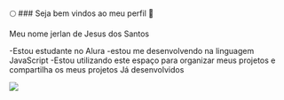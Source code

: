 🌕 ### Seja bem vindos ao meu perfil 🚀

Meu nome jerlan de Jesus dos Santos


-Estou estudante no Alura
-estou me desenvolvendo na linguagem JavaScript
-Estou utilizando este espaço para organizar meus projetos e compartilha os meus projetos Já desenvolvidos

![](https://media1.tenor.com/m/FKSJKE_QAYcAAAAd/cream-puff.gif)
